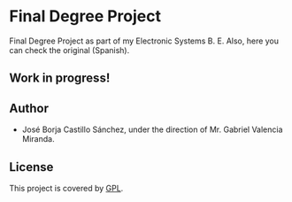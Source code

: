 # Final Degree Project

Final Degree Project as part of my Electronic Systems B. E.
Also, here you can check the original (Spanish).

## Work in progress!


## Author
- José Borja Castillo Sánchez, under the direction of Mr. Gabriel Valencia Miranda.

## License
 This project is covered by [GPL](http://www.gnu.org/licenses/quick-guide-gplv3.html).